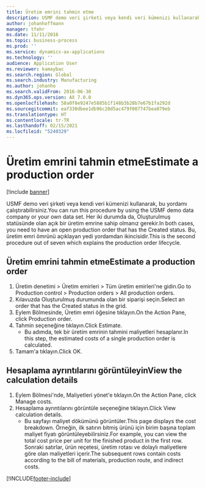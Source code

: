 ```yaml
---
title: Üretim emrini tahmin etme
description: USMF demo veri şirketi veya kendi veri kümenizi kullanarak, bu yordamı çalıştırabilirsiniz.
author: johanhoffmann
manager: tfehr
ms.date: 11/11/2016
ms.topic: business-process
ms.prod: ''
ms.service: dynamics-ax-applications
ms.technology: ''
audience: Application User
ms.reviewer: kamaybac
ms.search.region: Global
ms.search.industry: Manufacturing
ms.author: johanho
ms.search.validFrom: 2016-06-30
ms.dyn365.ops.version: AX 7.0.0
ms.openlocfilehash: 58a0f8e9247e5885b1f148b3b28b7e67b1fa292d
ms.sourcegitcommit: eaf330dbee1db96c20d5ac479f007747bea079eb
ms.translationtype: HT
ms.contentlocale: tr-TR
ms.lasthandoff: 02/15/2021
ms.locfileid: "5240329"
---
```

# <a name="estimate-a-production-order"></a><span data-ttu-id="0136c-103">Üretim emrini tahmin etme</span><span class="sxs-lookup"><span data-stu-id="0136c-103">Estimate a production order</span></span>

[!include [banner](../../includes/banner.md)]

<span data-ttu-id="0136c-104">USMF demo veri şirketi veya kendi veri kümenizi kullanarak, bu yordamı çalıştırabilirsiniz.</span><span class="sxs-lookup"><span data-stu-id="0136c-104">You can run this procedure by using the USMF demo data company or your own data set.</span></span> <span data-ttu-id="0136c-105">Her iki durumda da, Oluşturulmuş statüsünde olan açık bir üretim emrine sahip olmanız gerekir.</span><span class="sxs-lookup"><span data-stu-id="0136c-105">In both cases, you need to have an open production order that has the Created status.</span></span> <span data-ttu-id="0136c-106">Bu, üretim emri ömrünü açıklayan yedi yordamdan ikincisidir.</span><span class="sxs-lookup"><span data-stu-id="0136c-106">This is the second procedure out of seven which explains the production order lifecycle.</span></span>


## <a name="estimate-a-production-order"></a><span data-ttu-id="0136c-107">Üretim emrini tahmin etme</span><span class="sxs-lookup"><span data-stu-id="0136c-107">Estimate a production order</span></span>
1. <span data-ttu-id="0136c-108">Üretim denetimi > Üretim emirleri > Tüm üretim emirleri'ne gidin.</span><span class="sxs-lookup"><span data-stu-id="0136c-108">Go to Production control > Production orders > All production orders.</span></span>
2. <span data-ttu-id="0136c-109">Kılavuzda Oluşturulmuş durumunda olan bir siparişi seçin.</span><span class="sxs-lookup"><span data-stu-id="0136c-109">Select an order that has the Created status in the grid.</span></span>
3. <span data-ttu-id="0136c-110">Eylem Bölmesinde, Üretim emri öğesine tıklayın.</span><span class="sxs-lookup"><span data-stu-id="0136c-110">On the Action Pane, click Production order.</span></span>
4. <span data-ttu-id="0136c-111">Tahmin seçeneğine tıklayın.</span><span class="sxs-lookup"><span data-stu-id="0136c-111">Click Estimate.</span></span>
    * <span data-ttu-id="0136c-112">Bu adımda, tek bir üretim emrinin tahmini maliyetleri hesaplanır.</span><span class="sxs-lookup"><span data-stu-id="0136c-112">In this step, the estimated costs of a single production order is calculated.</span></span>   
5. <span data-ttu-id="0136c-113">Tamam'a tıklayın.</span><span class="sxs-lookup"><span data-stu-id="0136c-113">Click OK.</span></span>

## <a name="view-the-calculation-details"></a><span data-ttu-id="0136c-114">Hesaplama ayrıntılarını görüntüleyin</span><span class="sxs-lookup"><span data-stu-id="0136c-114">View the calculation details</span></span>
1. <span data-ttu-id="0136c-115">Eylem Bölmesi'nde, Maliyetleri yönet'e tıklayın.</span><span class="sxs-lookup"><span data-stu-id="0136c-115">On the Action Pane, click Manage costs.</span></span>
2. <span data-ttu-id="0136c-116">Hesaplama ayrıntılarını görüntüle seçeneğine tıklayın.</span><span class="sxs-lookup"><span data-stu-id="0136c-116">Click View calculation details.</span></span>
    * <span data-ttu-id="0136c-117">Bu sayfayı maliyet dökümünü görüntüler.</span><span class="sxs-lookup"><span data-stu-id="0136c-117">This page displays the cost breakdown.</span></span> <span data-ttu-id="0136c-118">Örneğin, ilk satırın bitmiş ürünü için birim başına toplam maliyet fiyatı görüntüleyebilirsiniz.</span><span class="sxs-lookup"><span data-stu-id="0136c-118">For example, you can view the total cost price per unit for the finished product in the first row.</span></span> <span data-ttu-id="0136c-119">Sonraki satırlar, ürün reçetesi, üretim rotası ve dolaylı maliyetlere göre olan maliyetleri içerir.</span><span class="sxs-lookup"><span data-stu-id="0136c-119">The subsequent rows contain costs according to the bill of materials, production route, and indirect costs.</span></span>  


[!INCLUDE[footer-include](../../../includes/footer-banner.md)]